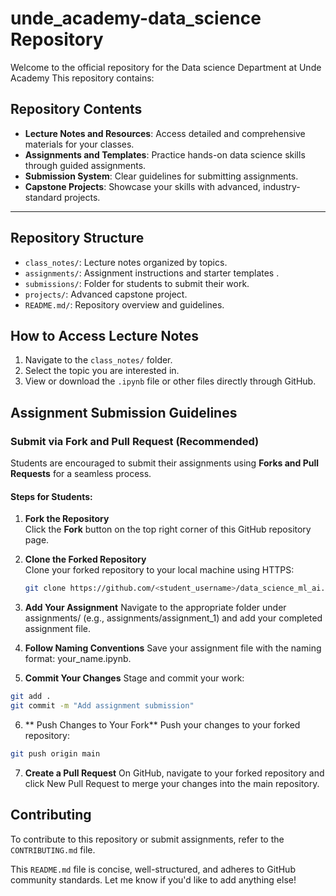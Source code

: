 # unde_academy-data_science Repository
Welcome to the official repository for  the Data science Department at Unde Academy This repository contains:

## Repository Contents
- **Lecture Notes and Resources**: Access detailed and comprehensive materials for your classes.
- **Assignments and Templates**: Practice hands-on data science skills through guided assignments.
- **Submission System**: Clear guidelines for submitting assignments.
- **Capstone Projects**: Showcase your skills with advanced, industry-standard projects.

---

## Repository Structure
- `class_notes/`: Lecture notes organized by topics.
- `assignments/`: Assignment instructions and starter templates .
- `submissions/`: Folder for students to submit their work.
- `projects/`: Advanced capstone project.
- `README.md/`: Repository overview and guidelines.

## How to Access Lecture Notes
1. Navigate to the `class_notes/` folder.
2. Select the topic you are interested in.
3. View or download the `.ipynb` file or other files directly through GitHub.

## Assignment Submission Guidelines
### **Submit via Fork and Pull Request (Recommended)**  
Students are encouraged to submit their assignments using **Forks and Pull Requests** for a seamless process.  

#### Steps for Students:
1. **Fork the Repository**  
   Click the **Fork** button on the top right corner of this GitHub repository page.

2. **Clone the Forked Repository**  
   Clone your forked repository to your local machine using HTTPS:  
   ```bash
   git clone https://github.com/<student_username>/data_science_ml_ai.git

3. **Add Your Assignment**
Navigate to the appropriate folder under assignments/ (e.g., assignments/assignment_1) and add your completed assignment file.

4. **Follow Naming Conventions**
Save your assignment file with the naming format: your_name.ipynb.

5. **Commit Your Changes**
Stage and commit your work:
```bash
git add .
git commit -m "Add assignment submission"
```
6. ** Push Changes to Your Fork**
Push your changes to your forked repository:
```bash
git push origin main
```
7. **Create a Pull Request**
On GitHub, navigate to your forked repository and click New Pull Request to merge your changes into the main repository.

## Contributing
To contribute to this repository or submit assignments, refer to the  `CONTRIBUTING.md` file.

This `README.md` file is concise, well-structured, and adheres to GitHub community standards. Let me know if you'd like to add anything else!


